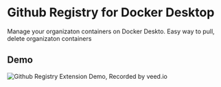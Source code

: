 # Github Registry for Docker Desktop

Manage your organizaton containers on Docker Deskto. Easy way to pull, delete organizaton containers

## Demo

![Github Registry Extension Demo, Recorded by veed.io](https://raw.githubusercontent.com/peacecwz/github-registry-docker-desktop-extension/main/demo.gif)


